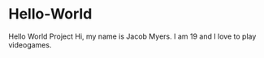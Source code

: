 # Hello-World
Hello World Project
Hi, my name is Jacob Myers. I am 19 and I love to play videogames.
